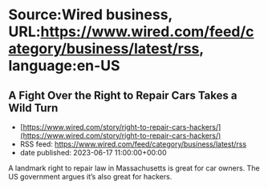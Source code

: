 # Source:Wired business, URL:https://www.wired.com/feed/category/business/latest/rss, language:en-US

## A Fight Over the Right to Repair Cars Takes a Wild Turn
 - [https://www.wired.com/story/right-to-repair-cars-hackers/](https://www.wired.com/story/right-to-repair-cars-hackers/)
 - RSS feed: https://www.wired.com/feed/category/business/latest/rss
 - date published: 2023-06-17 11:00:00+00:00

A landmark right to repair law in Massachusetts is great for car owners. The US government argues it’s also great for hackers.

